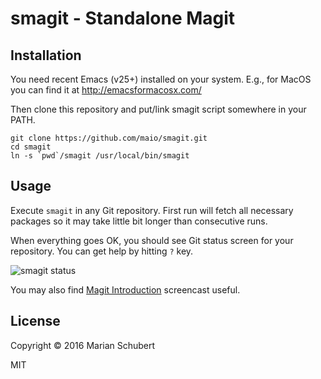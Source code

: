 # smagit - Standalone Magit

## Installation

You need recent Emacs (v25+) installed on your system. E.g., for MacOS you can find it at http://emacsformacosx.com/

Then clone this repository and put/link smagit script somewhere in your PATH.

    git clone https://github.com/maio/smagit.git
    cd smagit
    ln -s `pwd`/smagit /usr/local/bin/smagit

## Usage

Execute `smagit` in any Git repository. First run will fetch all necessary packages so it may take little bit longer than consecutive runs.

When everything goes OK, you should see Git status screen for your repository. You can get help by hitting `?` key.

![smagit status](https://raw.githubusercontent.com/maio/smagit/master/images/smagit.png)

You may also find [Magit Introduction](https://youtu.be/vQO7F2Q9DwA?t=2m44s) screencast useful.

## License

Copyright © 2016 Marian Schubert

MIT
